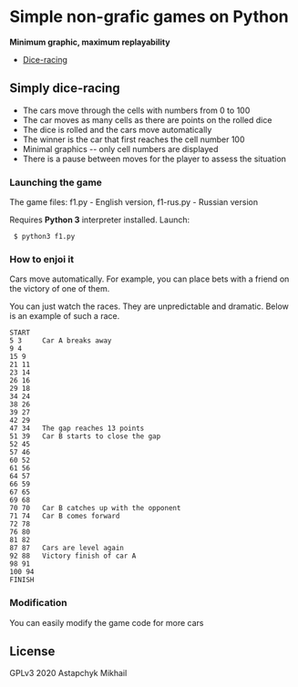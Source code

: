 # Simple non-grafic games on Python

**Minimum graphic, maximum replayability**


* [Dice-racing](#Simple-dice-racing)


## Simply dice-racing

* The cars move through the cells with numbers from 0 to 100
* The car moves as many cells as there are points on the rolled dice
* The dice is rolled and the cars move automatically
* The winner is the car that first reaches the cell number 100
* Minimal graphics -- only cell numbers are displayed
* There is a pause between moves for the player to assess the situation


### Launching the game

The game files: f1.py - English version, f1-rus.py - Russian version

Requires **Python 3** interpreter installed. Launch:

     $ python3 f1.py


### How to enjoi it

Cars move automatically. For example, you can place bets with a friend on the victory of one of them.

You can just watch the races. They are unpredictable and dramatic. Below is an example of such a race.


```
START
5 3     Car A breaks away
9 4
15 9
21 11
23 14
26 16
29 18
34 24
38 26
39 27
42 29
47 34   The gap reaches 13 points
51 39   Car B starts to close the gap
52 45
57 46
60 52
61 56
64 57
66 59
67 65
69 68
70 70   Car B catches up with the opponent
71 74   Car B comes forward
72 78
76 80
81 82
87 87   Cars are level again
92 88   Victory finish of car A
98 91
100 94
FINISH
```

### Modification

You can easily modify the game code for more cars


## License

GPLv3 2020 Astapchyk Mikhail
